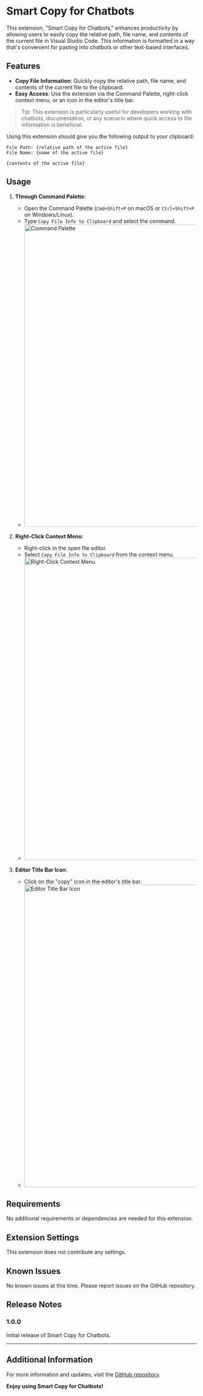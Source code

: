 # Smart Copy for Chatbots

This extension, "Smart Copy for Chatbots," enhances productivity by allowing users to easily copy the relative path, file name, and contents of the current file in Visual Studio Code. This information is formatted in a way that's convenient for pasting into chatbots or other text-based interfaces.

## Features

- **Copy File Information**: Quickly copy the relative path, file name, and contents of the current file to the clipboard.
- **Easy Access**: Use the extension via the Command Palette, right-click context menu, or an icon in the editor's title bar.

> Tip: This extension is particularly useful for developers working with chatbots, documentation, or any scenario where quick access to file information is beneficial.

Using this extension should give you the following output to your clipboard:
```
File Path: {relative path of the active file}
File Name: {name of the active file}

{contents of the active file}
```

## Usage

1. **Through Command Palette**:
   - Open the Command Palette (`Cmd+Shift+P` on macOS or `Ctrl+Shift+P` on Windows/Linux).
   - Type `Copy File Info to Clipboard` and select the command.
   - <img width="800" alt="Command Palette" src="https://github.com/bhaverland/vscode-smart-copy-for-chatbots/assets/101616799/322b4624-4ac7-4720-bc44-c7c2ec75ad09">


2. **Right-Click Context Menu**:
   - Right-click in the open file editor.
   - Select `Copy File Info to Clipboard` from the context menu.
   - <img width="800" alt="Right-Click Context Menu" src="https://github.com/bhaverland/vscode-smart-copy-for-chatbots/assets/101616799/63d1cdb5-6e51-4b11-8897-7228a816d49c">


3. **Editor Title Bar Icon**:
   - Click on the "copy" icon in the editor's title bar.
   - <img width="800" alt="Editor Title Bar Icon" src="https://github.com/bhaverland/vscode-smart-copy-for-chatbots/assets/101616799/902b5bf8-60d0-4460-b444-fc23eb903952">


## Requirements

No additional requirements or dependencies are needed for this extension.

## Extension Settings

This extension does not contribute any settings.

## Known Issues

No known issues at this time. Please report issues on the GitHub repository.

## Release Notes

### 1.0.0

Initial release of Smart Copy for Chatbots.

---

## Additional Information

For more information and updates, visit the [GitHub repository](https://github.com/bhaverland/smart-copy-for-chatbots).

**Enjoy using Smart Copy for Chatbots!**

